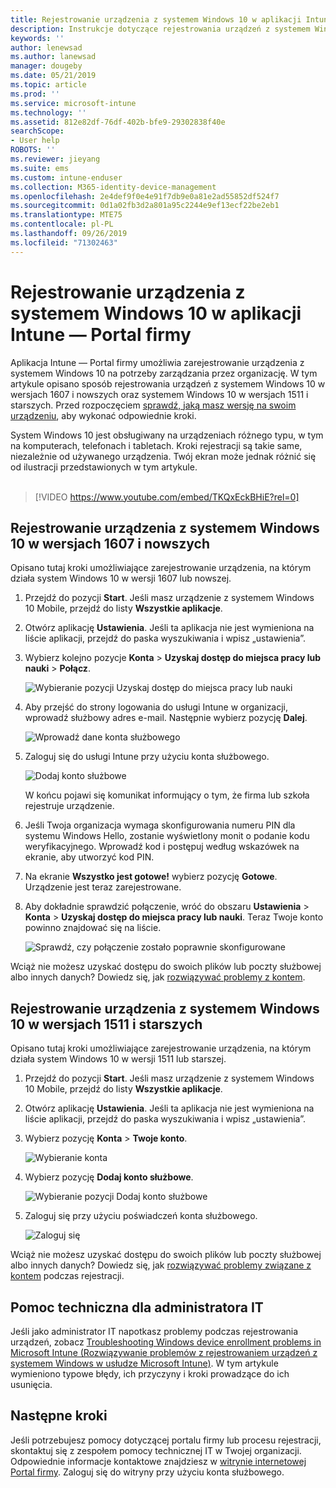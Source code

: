 ```yaml
---
title: Rejestrowanie urządzenia z systemem Windows 10 w aplikacji Intune — Portal firmy | Microsoft Docs
description: Instrukcje dotyczące rejestrowania urządzeń z systemem Windows 10 w aplikacji Intune — Portal firmy
keywords: ''
author: lenewsad
ms.author: lanewsad
manager: dougeby
ms.date: 05/21/2019
ms.topic: article
ms.prod: ''
ms.service: microsoft-intune
ms.technology: ''
ms.assetid: 812e82df-76df-402b-bfe9-29302838f40e
searchScope:
- User help
ROBOTS: ''
ms.reviewer: jieyang
ms.suite: ems
ms.custom: intune-enduser
ms.collection: M365-identity-device-management
ms.openlocfilehash: 2e4def9f0e4e91f7db9e0a81e2ad55852df524f7
ms.sourcegitcommit: 0d1a02fb3d2a801a95c2244e9ef13ecf22be2eb1
ms.translationtype: MTE75
ms.contentlocale: pl-PL
ms.lasthandoff: 09/26/2019
ms.locfileid: "71302463"
---
```

# <a name="enroll-windows-10-devices-with-intune-company-portal"></a>Rejestrowanie urządzenia z systemem Windows 10 w aplikacji Intune — Portal firmy

Aplikacja Intune — Portal firmy umożliwia zarejestrowanie urządzenia z systemem Windows 10 na potrzeby zarządzania przez organizację. W tym artykule opisano sposób rejestrowania urządzeń z systemem Windows 10 w wersjach 1607 i nowszych oraz systemem Windows 10 w wersjach 1511 i starszych. Przed rozpoczęciem [sprawdź, jaką masz wersję na swoim urządzeniu](windows-enrollment-company-portal.md#find-windows-10-version-number), aby wykonać odpowiednie kroki.  

System Windows 10 jest obsługiwany na urządzeniach różnego typu, w tym na komputerach, telefonach i tabletach. Kroki rejestracji są takie same, niezależnie od używanego urządzenia. Twój ekran może jednak różnić się od ilustracji przedstawionych w tym artykule.  
</br>
> [!VIDEO https://www.youtube.com/embed/TKQxEckBHiE?rel=0]

## <a name="enroll-windows-10-version-1607-and-later-device"></a>Rejestrowanie urządzenia z systemem Windows 10 w wersjach 1607 i nowszych 
Opisano tutaj kroki umożliwiające zarejestrowanie urządzenia, na którym działa system Windows 10 w wersji 1607 lub nowszej.  

1. Przejdź do pozycji **Start**. Jeśli masz urządzenie z systemem Windows 10 Mobile, przejdź do listy **Wszystkie aplikacje**.

2. Otwórz aplikację **Ustawienia**. Jeśli ta aplikacja nie jest wymieniona na liście aplikacji, przejdź do paska wyszukiwania i wpisz „ustawienia”.

3. Wybierz kolejno pozycje **Konta** > **Uzyskaj dostęp do miejsca pracy lub nauki** > **Połącz**.  


    ![Wybieranie pozycji Uzyskaj dostęp do miejsca pracy lub nauki](./media/w10-enroll-rs1-connect-to-work-or-school.png)  

4. Aby przejść do strony logowania do usługi Intune w organizacji, wprowadź służbowy adres e-mail. Następnie wybierz pozycję **Dalej**.  


   ![Wprowadź dane konta służbowego](./media/w10-enroll-rs1-set-up-work-or-school-account.png)  

5. Zaloguj się do usługi Intune przy użyciu konta służbowego.  


    ![Dodaj konto służbowe](./media/w10-enroll-rs1-enter-your-credentials.png)  

    W końcu pojawi się komunikat informujący o tym, że firma lub szkoła rejestruje urządzenie.

6. Jeśli Twoja organizacja wymaga skonfigurowania numeru PIN dla systemu Windows Hello, zostanie wyświetlony monit o podanie kodu weryfikacyjnego. Wprowadź kod i postępuj według wskazówek na ekranie, aby utworzyć kod PIN.  

7. Na ekranie **Wszystko jest gotowe!** wybierz pozycję **Gotowe**. Urządzenie jest teraz zarejestrowane.  

8. Aby dokładnie sprawdzić połączenie, wróć do obszaru **Ustawienia** > **Konta** > **Uzyskaj dostęp do miejsca pracy lub nauki**.  Teraz Twoje konto powinno znajdować się na liście.  


    ![Sprawdź, czy połączenie zostało poprawnie skonfigurowane](./media/w10-enroll-rs1-validate-successful-enrollment.png)  

Wciąż nie możesz uzyskać dostępu do swoich plików lub poczty służbowej albo innych danych? Dowiedz się, jak [rozwiązywać problemy z kontem](troubleshoot-your-windows-10-device-windows.md#troubleshooting-steps-to-follow-if-you-see-access-work-or-school).  

## <a name="enroll-windows-10-version-1511-and-earlier-device"></a>Rejestrowanie urządzenia z systemem Windows 10 w wersjach 1511 i starszych  
Opisano tutaj kroki umożliwiające zarejestrowanie urządzenia, na którym działa system Windows 10 w wersji 1511 lub starszej.  

1. Przejdź do pozycji **Start**. Jeśli masz urządzenie z systemem Windows 10 Mobile, przejdź do listy **Wszystkie aplikacje**.

2. Otwórz aplikację **Ustawienia**. Jeśli ta aplikacja nie jest wymieniona na liście aplikacji, przejdź do paska wyszukiwania i wpisz „ustawienia”.

3. Wybierz pozycję **Konta** > **Twoje konto**.  


    ![Wybieranie konta](./media/W10-enroll-2-accounts-your-account.png)  

5. Wybierz pozycję **Dodaj konto służbowe**.  


    ![Wybieranie pozycji Dodaj konto służbowe](./media/w10-enroll-3-add-work-school-acct.png)  

6. Zaloguj się przy użyciu poświadczeń konta służbowego.  


    ![Zaloguj się](./media/W10-enroll-4-sign-in.png)  

Wciąż nie możesz uzyskać dostępu do swoich plików lub poczty służbowej albo innych danych? Dowiedz się, jak [rozwiązywać problemy związane z kontem](troubleshoot-your-windows-10-device-windows.md#troubleshooting-steps-to-follow-if-you-see-your-account) podczas rejestracji.  

## <a name="it-administrator-support"></a>Pomoc techniczna dla administratora IT   

Jeśli jako administrator IT napotkasz problemy podczas rejestrowania urządzeń, zobacz [Troubleshooting Windows device enrollment problems in Microsoft Intune (Rozwiązywanie problemów z rejestrowaniem urządzeń z systemem Windows w usłudze Microsoft Intune)](https://support.microsoft.com/help/4469913). W tym artykule wymieniono typowe błędy, ich przyczyny i kroki prowadzące do ich usunięcia. 

## <a name="next-steps"></a>Następne kroki  
Jeśli potrzebujesz pomocy dotyczącej portalu firmy lub procesu rejestracji, skontaktuj się z zespołem pomocy technicznej IT w Twojej organizacji. Odpowiednie informacje kontaktowe znajdziesz w [witrynie internetowej Portal firmy](https://go.microsoft.com/fwlink/?linkid=2010980). Zaloguj się do witryny przy użyciu konta służbowego.  

 

